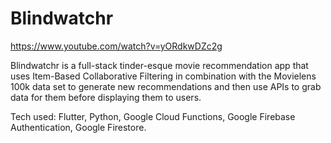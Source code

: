 # Blindwatchr

https://www.youtube.com/watch?v=yORdkwDZc2g

Blindwatchr is a full-stack tinder-esque movie recommendation app that uses Item-Based Collaborative Filtering in combination with the Movielens 100k data set to generate new recommendations and then use APIs to grab data for them before displaying them to users.

Tech used: Flutter, Python, Google Cloud Functions, Google Firebase Authentication, Google Firestore.
